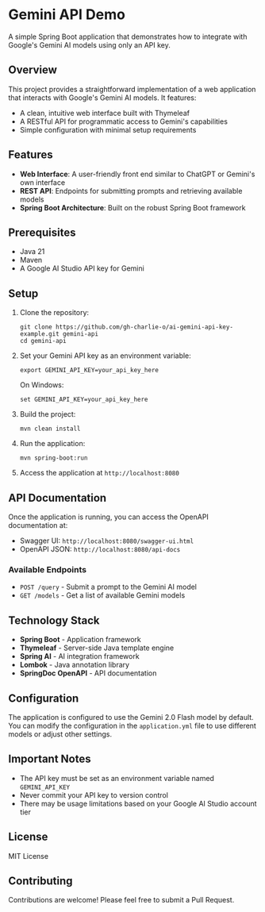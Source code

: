 # Gemini API Demo

A simple Spring Boot application that demonstrates how to integrate with Google's Gemini AI models using only an API key.

## Overview

This project provides a straightforward implementation of a web application that interacts with Google's Gemini AI models. It features:

- A clean, intuitive web interface built with Thymeleaf
- A RESTful API for programmatic access to Gemini's capabilities
- Simple configuration with minimal setup requirements

## Features

- **Web Interface**: A user-friendly front end similar to ChatGPT or Gemini's own interface
- **REST API**: Endpoints for submitting prompts and retrieving available models
- **Spring Boot Architecture**: Built on the robust Spring Boot framework

## Prerequisites

- Java 21
- Maven
- A Google AI Studio API key for Gemini

## Setup

1. Clone the repository:
   ```
   git clone https://github.com/gh-charlie-o/ai-gemini-api-key-example.git gemini-api
   cd gemini-api
   ```

2. Set your Gemini API key as an environment variable:
   ```
   export GEMINI_API_KEY=your_api_key_here
   ```
   
   On Windows:
   ```
   set GEMINI_API_KEY=your_api_key_here
   ```

3. Build the project:
   ```
   mvn clean install
   ```

4. Run the application:
   ```
   mvn spring-boot:run
   ```

5. Access the application at `http://localhost:8080`

## API Documentation

Once the application is running, you can access the OpenAPI documentation at:
- Swagger UI: `http://localhost:8080/swagger-ui.html`
- OpenAPI JSON: `http://localhost:8080/api-docs`

### Available Endpoints

- `POST /query` - Submit a prompt to the Gemini AI model
- `GET /models` - Get a list of available Gemini models

## Technology Stack

- **Spring Boot** - Application framework
- **Thymeleaf** - Server-side Java template engine
- **Spring AI** - AI integration framework
- **Lombok** - Java annotation library
- **SpringDoc OpenAPI** - API documentation

## Configuration

The application is configured to use the Gemini 2.0 Flash model by default. You can modify the configuration in the `application.yml` file to use different models or adjust other settings.

## Important Notes

- The API key must be set as an environment variable named `GEMINI_API_KEY`
- Never commit your API key to version control
- There may be usage limitations based on your Google AI Studio account tier

## License

MIT License

## Contributing

Contributions are welcome! Please feel free to submit a Pull Request.